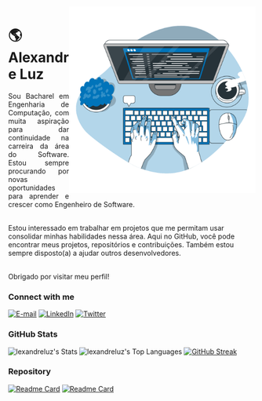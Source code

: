 <img align="right" alt="Developer vector created by storyset - www.freepik.com" height="380" src="https://raw.githubusercontent.com/lexandreluz/lexandreluz/3bf9af0d0177b5ea44ada0832f6231903fef5b83/code-typing-animate.svg">

<h1>
    <span> 🌎 Alexandre Luz</span>
</h1>

<p align="justify">Sou Bacharel em Engenharia de Computação, com muita aspiração para dar continuidade na carreira da área do Software. Estou sempre procurando por novas oportunidades para aprender e crescer como Engenheiro de Software. 
    
<br>Estou interessado em trabalhar em projetos que me permitam usar consolidar minhas habilidades nessa área. Aqui no GitHub, você pode encontrar meus projetos, repositórios e contribuições. Também estou sempre disposto(a) a ajudar outros desenvolvedores. 

<br>Obrigado por visitar meu perfil!

<h3 align="left">Connect with me</h3>

[![E-mail](https://img.shields.io/badge/-Email-000?style=for-the-badge&logo=gmail&logoColor=0074BA&color:0074BA)](mailto:lexandreluz@gmail.com)
[![LinkedIn](https://img.shields.io/badge/LinkedIn-000?style=for-the-badge&logo=linkedin&logoColor=0074BA)](https://www.linkedin.com/in/lexandreluz/)
[![Twitter](https://img.shields.io/badge/Twitter-000?style=for-the-badge&logo=twitter&logoColor=0074BA)](https://twitter.com/lexandreluz)

<h3 align="left">GitHub Stats</h3>

![lexandreluz's Stats](https://github-readme-stats.vercel.app/api?username=lexandreluz&theme=dark&show_icons=true&hide_border=true&count_private=true)
![lexandreluz's Top Languages](https://github-readme-stats.vercel.app/api/top-langs/?username=lexandreluz&theme=dark&show_icons=true&hide_border=true&layout=compact)
[![GitHub Streak](https://streak-stats.demolab.com/?user=lexandreluz)](https://git.io/streak-stats)

<h3 align="left">Repository</h3>

[![Readme Card](https://github-readme-stats.vercel.app/api/pin/?username=lexandreluz&repo=bootcampJava)](https://github.com/lexandreluz/bootcampJava)
[![Readme Card](https://github-readme-stats.vercel.app/api/pin/?username=lexandreluz&repo=projeto-glass-html5)](https://github.com/lexandreluz/projeto-glass-html5)












